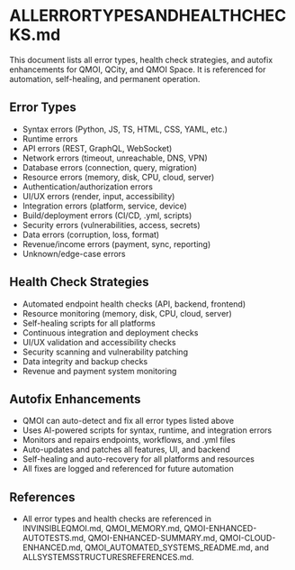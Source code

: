 # ALLERRORTYPESANDHEALTHCHECKS.md

This document lists all error types, health check strategies, and autofix enhancements for QMOI, QCity, and QMOI Space. It is referenced for automation, self-healing, and permanent operation.

## Error Types
- Syntax errors (Python, JS, TS, HTML, CSS, YAML, etc.)
- Runtime errors
- API errors (REST, GraphQL, WebSocket)
- Network errors (timeout, unreachable, DNS, VPN)
- Database errors (connection, query, migration)
- Resource errors (memory, disk, CPU, cloud, server)
- Authentication/authorization errors
- UI/UX errors (render, input, accessibility)
- Integration errors (platform, service, device)
- Build/deployment errors (CI/CD, .yml, scripts)
- Security errors (vulnerabilities, access, secrets)
- Data errors (corruption, loss, format)
- Revenue/income errors (payment, sync, reporting)
- Unknown/edge-case errors

## Health Check Strategies
- Automated endpoint health checks (API, backend, frontend)
- Resource monitoring (memory, disk, CPU, cloud, server)
- Self-healing scripts for all platforms
- Continuous integration and deployment checks
- UI/UX validation and accessibility checks
- Security scanning and vulnerability patching
- Data integrity and backup checks
- Revenue and payment system monitoring

## Autofix Enhancements
- QMOI can auto-detect and fix all error types listed above
- Uses AI-powered scripts for syntax, runtime, and integration errors
- Monitors and repairs endpoints, workflows, and .yml files
- Auto-updates and patches all features, UI, and backend
- Self-healing and auto-recovery for all platforms and resources
- All fixes are logged and referenced for future automation

## References
- All error types and health checks are referenced in INVINSIBLEQMOI.md, QMOI_MEMORY.md, QMOI-ENHANCED-AUTOTESTS.md, QMOI-ENHANCED-SUMMARY.md, QMOI-CLOUD-ENHANCED.md, QMOI_AUTOMATED_SYSTEMS_README.md, and ALLSYSTEMSSTRUCTURESREFERENCES.md.
